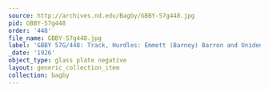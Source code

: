 ```yaml
---
source: http://archives.nd.edu/Bagby/GBBY-57g448.jpg
pid: GBBY-57g448
order: '448'
file_name: GBBY-57g448.jpg
label: 'GBBY 57G/448: Track, Hurdles: Emmett (Barney) Barron and Unidentified - c1926'
_date: '1926'
object_type: glass plate negative
layout: generic_collection_item
collection: bagby
---
```

